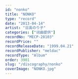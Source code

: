 ```yaml
---
id: "nonko"
title: "NONKO"
type: "record"
date: "2013-04-14"
artist: "日高のり子"
categories: ["词曲提供"]
recordNo: "MECP-28103"
recordPrice: ""
recordReleaseDate: "1999.04.21"
recordPublisher: "meldac"
recordType: "Album"
order: 3901
slug: "/discography/nonko"
coverImage: "NONKO.jpg"
---
```



